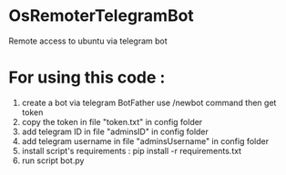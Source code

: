# OsRemoterTelegramBot
Remote access to ubuntu via telegram bot

# For using this code :
<ol>
  <li> create a bot via  telegram BotFather use /newbot command then get token </li>
  <li>copy the token in file "token.txt" in config folder</li>
  <li>add telegram ID in file "adminsID" in config folder</li>
  <li>add telegram username in file "adminsUsername" in config folder</li>
  <li>install script's requirements : pip install -r requirements.txt </li>
  <li>run script bot.py</li>    
</ol>
